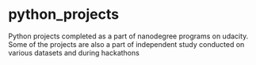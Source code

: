 # python_projects
Python projects completed as a part of nanodegree programs on udacity. Some of the projects are also a part of independent study conducted on various datasets and during hackathons
